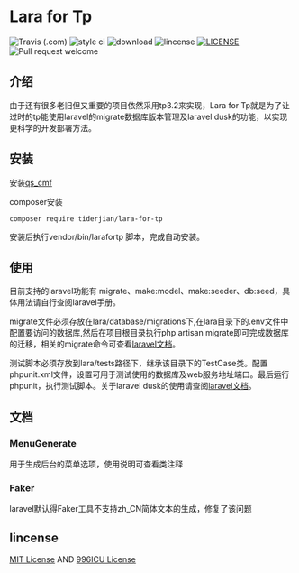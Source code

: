 # Lara for Tp
![Travis (.com)](https://img.shields.io/travis/com/tiderjian/lara-for-tp.svg?style=flat-square)
![style ci](https://img.shields.io/travis/com/tiderjian/lara-for-tp.svg?style=flat-square)
![download](https://img.shields.io/packagist/dt/tiderjian/lara-for-tp.svg?style=flat-square)
![lincense](https://img.shields.io/badge/license-MIT-blue.svg?style=flat-square)
[![LICENSE](https://img.shields.io/badge/license-Anti%20996-blue.svg)](https://github.com/996icu/996.ICU/blob/master/LICENSE)
![Pull request welcome](https://img.shields.io/badge/pr-welcome-green.svg?style=flat-square)

## 介绍
由于还有很多老旧但又重要的项目依然采用tp3.2来实现，Lara for Tp就是为了让过时的tp能使用laravel的migrate数据库版本管理及laravel dusk的功能，以实现更科学的开发部署方法。
   

## 安装
安装[qs_cmf](https://github.com/tiderjian/qs_cmf)

composer安装
```
composer require tiderjian/lara-for-tp
```

安装后执行vendor/bin/larafortp 脚本，完成自动安装。


## 使用
目前支持的laravel功能有 migrate、make:model、make:seeder、db:seed，具体用法请自行查阅laravel手册。

migrate文件必须存放在lara/database/migrations下,在lara目录下的.env文件中配置要访问的数据库,然后在项目根目录执行php artisan migrate即可完成数据库的迁移，相关的migrate命令可查看[laravel文档](https://learnku.com/docs/laravel/5.8/migrations/3928)。

测试脚本必须存放到lara/tests路径下，继承该目录下的TestCase类。配置phpunit.xml文件，设置可用于测试使用的数据库及web服务地址端口。最后运行phpunit，执行测试脚本。关于laravel dusk的使用请查阅[laravel文档](https://learnku.com/docs/laravel/5.8/dusk/3943)。

## 文档
### MenuGenerate
用于生成后台的菜单选项，使用说明可查看类注释

### Faker
laravel默认得Faker工具不支持zh_CN简体文本的生成，修复了该问题

## lincense
[MIT License](https://github.com/tiderjian/lara-for-tp/blob/master/LICENSE.MIT) AND [996ICU License](https://github.com/tiderjian/lara-for-tp/blob/master/LICENSE.996ICU)
